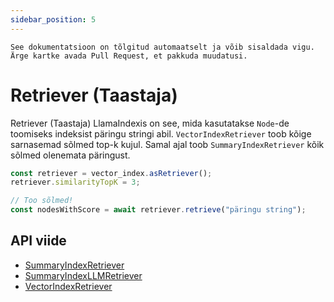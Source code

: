 ```yaml
---
sidebar_position: 5
---
```


`See dokumentatsioon on tõlgitud automaatselt ja võib sisaldada vigu. Ärge kartke avada Pull Request, et pakkuda muudatusi.`

# Retriever (Taastaja)

Retriever (Taastaja) LlamaIndexis on see, mida kasutatakse `Node`-de toomiseks indeksist päringu stringi abil. `VectorIndexRetriever` toob kõige sarnasemad sõlmed top-k kujul. Samal ajal toob `SummaryIndexRetriever` kõik sõlmed olenemata päringust.

```typescript
const retriever = vector_index.asRetriever();
retriever.similarityTopK = 3;

// Too sõlmed!
const nodesWithScore = await retriever.retrieve("päringu string");
```

## API viide

- [SummaryIndexRetriever](../../api/classes/SummaryIndexRetriever.md)
- [SummaryIndexLLMRetriever](../../api/classes/SummaryIndexLLMRetriever.md)
- [VectorIndexRetriever](../../api/classes/VectorIndexRetriever.md)
